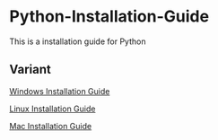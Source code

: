 # Python-Installation-Guide

This is a installation guide for Python

## Variant

[Windows Installation Guide](Window.md)

[Linux Installation Guide](Linux.md)

[Mac Installation Guide](Mac.md)
